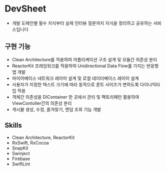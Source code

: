 # DevSheet
- 개발 도메인별 필수 지식부터 실제 인터뷰 질문까지 지식을 정리하고 공유하는 서비스입니다

## 구현 기능
- Clean Architecture를 적용하여 어플리케이션 구조 설계 및 모듈간 의존성 분리
- ReactorKit 프레임워크를 적용하여 Unidirectional Data Flow를 가지는 반응형 앱 개발
- 파이어베이스 네트워크 레이어 설계 및 로컬 데이터베이스 레이어 설계
- 사용자가 지정한 텍스트 크기에 따라 동적으로 폰트 사이즈가 변하도록 다이나믹타입 적용
- 객체간 의존성을 DIContainer 한 곳에서 관리 및 팩토리패턴 활용하여 ViewContoller간의 의존성 분리
- 게시물 생성, 수정, 즐겨찾기, 랜덤 조회 기능 개발

## Skills
- Clean Architecture, ReactorKit
- RxSwift, RxCocoa
- SnapKit
- Swinject
- Firebase
- SwiftLint
